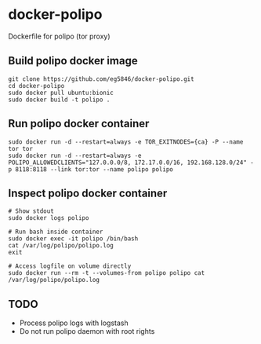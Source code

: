 # docker-polipo 
Dockerfile for polipo (tor proxy)

## Build polipo docker image
```
git clone https://github.com/eg5846/docker-polipo.git
cd docker-polipo
sudo docker pull ubuntu:bionic
sudo docker build -t polipo .
```

## Run polipo docker container 
```
sudo docker run -d --restart=always -e TOR_EXITNODES={ca} -P --name tor tor
sudo docker run -d --restart=always -e POLIPO_ALLOWEDCLIENTS="127.0.0.0/8, 172.17.0.0/16, 192.168.128.0/24" -p 8118:8118 --link tor:tor --name polipo polipo
```

## Inspect polipo docker container
```
# Show stdout
sudo docker logs polipo

# Run bash inside container
sudo docker exec -it polipo /bin/bash
cat /var/log/polipo/polipo.log
exit

# Access logfile on volume directly
sudo docker run --rm -t --volumes-from polipo polipo cat /var/log/polipo/polipo.log
```

## TODO
* Process polipo logs with logstash
* Do not run polipo daemon with root rights
